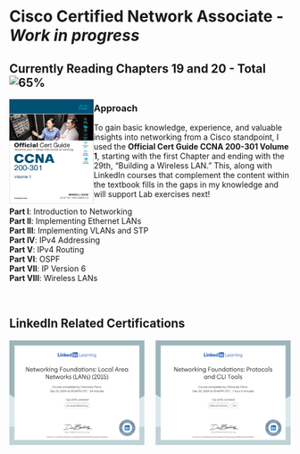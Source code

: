 # Cisco Certified Network Associate - *Work in progress*
## Currently Reading Chapters 19 and 20 - Total ![65%](https://progress-bar.xyz/65/?style=flat)

<div class=row>
<img src = "https://github.com/Fernando144ft/My-Work-Repo/blob/a45ca15c2ba7a8cbf0ecdc9a5f2241eb6ef794f5/Cisco%20Certified%20Network%20Associate%20(CCNA)/Images/CCNA%20200-301%20Official%20Cert%20Guide%20Volume%201.png" style = "width:30%; height:auto;" align="left" />
</div>

### Approach
To gain basic knowledge, experience, and valuable insights into networking from a Cisco standpoint, I used the **Official Cert Guide CCNA 200-301 Volume 1**, starting with the first Chapter and ending with the 29th, “Building a Wireless LAN.” This, along with LinkedIn courses that complement the content within the textbook fills in the gaps in my knowledge and will support Lab exercises next!

   **Part l**: Introduction to Networking  
   **Part II**: Implementing Ethernet LANs  
   **Part Ill**: Implementing VLANs and STP  
   **Part IV**: IPv4 Addressing  
   **Part V**: IPv4 Routing  
   **Part VI**: OSPF  
   **Part VII**: IP Version 6  
   **Part VIII**: Wireless LANs  
   
<br clear="left" />

## LinkedIn Related Certifications
<div class=row>
    <img src = "https://github.com/Fernando144ft/My-Work-Repo/blob/9c44064940c3e5bf4e503ec5b960515a2416ef12/Cisco%20Certified%20Network%20Associate%20(CCNA)/Images/CertificateOfCompletion_Networking%20Foundations%20Local%20Area%20Networks%20LANs%202015_1.png" style = "width:48%; height:auto;" align="left" />
    <img src  = "https://github.com/Fernando144ft/My-Work-Repo/blob/7b28ec0d141abd8a5a5fea934985a891ecac886e/Cisco%20Certified%20Network%20Associate%20(CCNA)/Images/CertificateOfCompletion_Networking%20Foundations%20Protocols%20and%20CLI%20Tools_1.png" style = "width:48%; height:auto;" align="right" />
</div>
